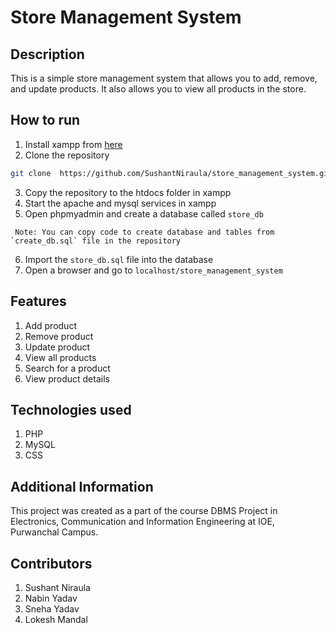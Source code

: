 

#  Store Management System



## Description

This is a simple store management system that allows you to add, remove, and update products. It also allows you to view all products in the store.

## How to run
1. Install xampp from [here](https://www.apachefriends.org/index.html)
2. Clone the repository

```bash
git clone  https://github.com/SushantNiraula/store_management_system.git
```
3. Copy the repository to the htdocs folder in xampp
4. Start the apache and mysql services in xampp
5. Open phpmyadmin and create a database called `store_db`

```
 Note: You can copy code to create database and tables from `create_db.sql` file in the repository
```

6. Import the `store_db.sql` file into the database
7. Open a browser and go to `localhost/store_management_system`

## Features
1. Add product
2. Remove product
3. Update product
4. View all products
5. Search for a product
6. View product details

## Technologies used
1. PHP
2. MySQL
3. CSS



## Additional Information
This project was created as a part of the course DBMS Project in Electronics, Communication and Information Engineering at IOE, Purwanchal Campus.

## Contributors
1. Sushant Niraula
2. Nabin Yadav
4. Sneha Yadav
3. Lokesh Mandal







